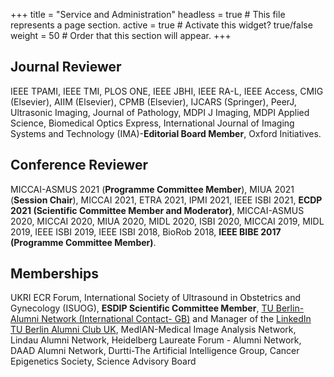 +++
title = "Service and Administration"
headless = true  # This file represents a page section.
active = true  # Activate this widget? true/false
weight = 50  # Order that this section will appear.
+++

## Journal Reviewer

IEEE TPAMI, IEEE TMI, PLOS ONE, IEEE JBHI, IEEE RA-L, IEEE Access, CMIG (Elsevier), AIIM (Elsevier), CPMB (Elsevier), IJCARS (Springer), PeerJ, Ultrasonic Imaging, Journal of Pathology, MDPI J Imaging, MDPI Applied Science, Biomedical Optics Express, International Journal of Imaging Systems and Technology (IMA)-**Editorial Board Member**, Oxford Initiatives.

## Conference Reviewer

MICCAI-ASMUS 2021 (**Programme Committee Member**), MIUA 2021 (**Session Chair**), MICCAI 2021, ETRA 2021, IPMI 2021, IEEE ISBI 2021, **ECDP 2021 (Scientific Committee Member and Moderator)**, MICCAI-ASMUS 2020, MICCAI 2020, MIUA 2020, MIDL 2020, ISBI 2020, MICCAI 2019, MIDL 2019, IEEE ISBI 2019, IEEE ISBI 2018, BioRob 2018, **IEEE BIBE 2017 (Programme Committee Member)**.


## Memberships

UKRI ECR Forum, International Society of Ultrasound in Obstetrics and Gynecology (ISUOG), **ESDIP Scientific Committee Member**, [TU Berlin-Alumni Network (International Contact- GB)](https://www.alumni.tu-berlin.de/en/alumni-commitment/international-alumni-contacts/great-britain/) and Manager of the [LinkedIn TU Berlin Alumni Club UK](https://www.linkedin.com/groups/13716197/), MedIAN-Medical Image Analysis Network, Lindau Alumni Network, Heidelberg Laureate Forum - Alumni Network, DAAD Alumni Network, Durtti-The Artificial Intelligence Group, Cancer Epigenetics Society, Science Advisory Board


